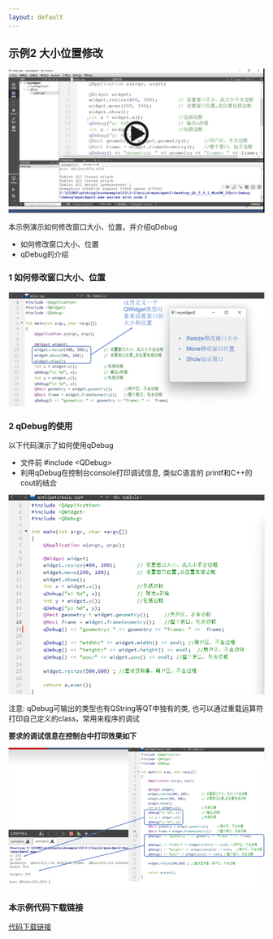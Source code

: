 ```yaml
---
layout: default
---
```


## 示例2 大小位置修改

<!-- [讲解视频链接](http://39.96.165.147/Projects/QT-video/sample_2.mp4) -->

<a href="http://39.96.165.147/Projects/QT-video/sample_2.mp4">
    <img src="image/sample2-preface.png">
</a>

本示例演示如何修改窗口大小、位置，并介绍qDebug

- 如何修改窗口大小、位置
- qDebug的介绍

### 1 如何修改窗口大小、位置

![如何修改窗口大小、位置](image/2-1.png)

### 2 qDebug的使用

以下代码演示了如何使用qDebug

- 文件前 #include \<QDebug\>
- 利用qDebug在控制台console打印调试信息,  类似C语言的 printf和C++的cout的结合

![qDebug的使用](image/2-2.png)

注意: qDebug可输出的类型也有QString等QT中独有的类, 也可以通过重载运算符打印自己定义的class，常用来程序的调试

**要求的调试信息在控制台中打印效果如下**

![要求的调试信息在控制台中打印效果](image/2-3.png)

### 本示例代码下载链接

[代码下载链接](https://github.com/PKUpop/QT-page/raw/main/code/2.zip)